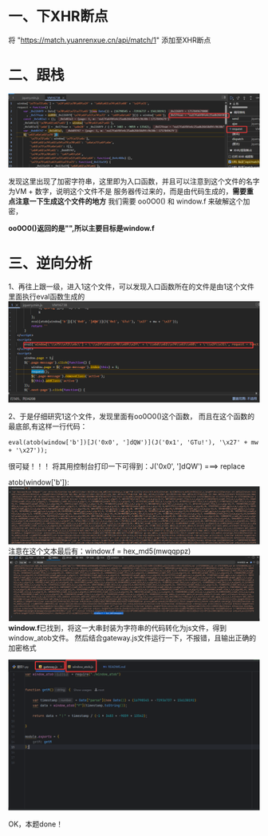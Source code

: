 # 一、下XHR断点

将 "https://match.yuanrenxue.cn/api/match/1" 添加至XHR断点

# 二、跟栈

![bc2b88595241ccc5e5a3f3c47b6da2fb.png](iamge/bc2b88595241ccc5e5a3f3c47b6da2fb.png)

发现这里出现了加密字符串，这里即为入口函数，并且可以注意到这个文件的名字为VM + 数字，说明这个文件不是
服务器传过来的，而是由代码生成的，**需要重点注意一下生成这个文件的地方**
我们需要 oo0O0() 和 window.f 来破解这个加密，

**oo0O0()**返回的是"",所以主要目标是**window.f**

# 三、逆向分析
1、再往上跟一级，进入1这个文件，可以发现入口函数所在的文件是由1这个文件里面执行eval函数生成的
![img.png](img.png)

2、于是仔细研究1这个文件，发现里面有oo0O0()这个函数，
而且在这个函数的最底部,有这样一行代码：
```JS
eval(atob(window['b'])[J('0x0', ']dQW')](J('0x1', 'GTu!'), '\x27' + mw + '\x27'));
```
很可疑！！！
将其用控制台打印一下可得到：J('0x0', ']dQW') ===> replace

atob(window['b']):
![img.png](iamge/img.png)
注意在这个文本最后有：window.f = hex_md5(mwqqppz)
![img_1.png](img_1.png)
**window.f**已找到，将这一大串封装为字符串的代码转化为js文件，得到window_atob文件。
然后结合gateway.js文件运行一下，不报错，且输出正确的加密格式

![img_2.png](img_2.png)

OK，本题done！
